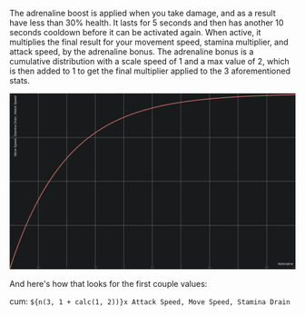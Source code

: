 The adrenaline boost is applied when you take damage, and as a result have less than 30% health. It lasts for 5 seconds and then has another 10 seconds cooldown before it can be activated again. When active, it multiplies the final result for your movement speed, stamina multiplier, and attack speed, by the adrenaline bonus. The adrenaline bonus is a cumulative distribution with a scale speed of 1 and a max value of 2, which is then added to 1 to get the final multiplier applied to the 3 aforementioned stats.

[![image]][link]

And here's how that looks for the first couple values:

cum: `${n(3, 1 + calc(1, 2))}x Attack Speed, Move Speed, Stamina Drain`

[image]: Images/adrenaline.png
[link]: https://www.desmos.com/calculator/vcrcljkc9j